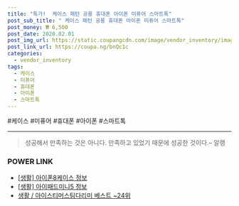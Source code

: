 ```yaml
--- 
title: "특가!  케이스 패턴 공룡 휴대폰 아이폰 미퓨어 스마트톡" 
post_sub_title: " 케이스 패턴 공룡 휴대폰 아이폰 미퓨어 스마트톡" 
post_money: ₩ 6,500 
post_date: 2020.02.01 
post_img_url: https://static.coupangcdn.com/image/vendor_inventory/images/2018/10/08/22/9/d11d5c51-957c-4e55-ae98-cf886646e97a.jpg 
post_link_url: https://coupa.ng/bnQc1c 
categories: 
  - vendor_inventory 
tags: 
  - 케이스 
  - 미퓨어 
  - 휴대폰 
  - 아이폰 
  - 스마트톡 
--- 
```

  #케이스 #미퓨어 #휴대폰 #아이폰 #스마트톡 
<hr> 

> 성공해서 만족하는 것은 아니다. 만족하고 있었기 때문에 성공한 것이다.– 알랭 


### POWER LINK

* <a href="https://blog.naver.com/fasyy4321/221766428626" target="_blank"> [생활] 아이폰8케이스 정보 </a>
* <a href="https://blog.naver.com/sakai111/221761388410" target="_blank"> [생활] 아이패드미니5 정보 </a>
* <a href="https://blog.naver.com/santokki14/221776591025" target="_blank">생활 / 아이스티머스팀다리미 베스트 ~24위</a>
